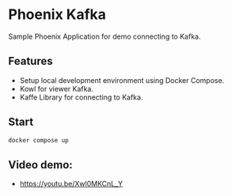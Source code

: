 # Phoenix Kafka

Sample Phoenix Application for demo connecting to Kafka.

## Features

- Setup local development environment using Docker Compose.
- Kowl for viewer Kafka.
- Kaffe Library for connecting to Kafka.

## Start

```bash
docker compose up
```

## Video demo:
- https://youtu.be/Xwl0MKCnL_Y

